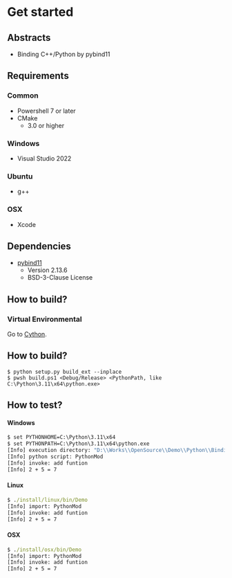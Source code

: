 # Get started

## Abstracts

* Binding C++/Python by pybind11

## Requirements

### Common

* Powershell 7 or later
* CMake
  * 3.0 or higher

### Windows

* Visual Studio 2022

### Ubuntu

* g++

### OSX

* Xcode

## Dependencies

* [pybind11](https://github.com/pybind/pybind11)
  * Version 2.13.6
  * BSD-3-Clause License

## How to build?

### Virtual Environmental

Go to [Cython](..).

## How to build?

````shell
$ python setup.py build_ext --inplace
$ pwsh build.ps1 <Debug/Release> <PythonPath, like C:\Python\3.11\x64\python.exe>
````

## How to test?

#### Windows

````bat
$ set PYTHONHOME=C:\Python\3.11\x64
$ set PYTHONPATH=C:\Python\3.11\x64\python.exe
[Info] execution directory: "D:\\Works\\OpenSource\\Demo\\Python\\Binding\\Cython\\00_GetStarted\\install\\win\\bin"
[Info] python script: PythonMod
[Info] invoke: add funtion
[Info] 2 + 5 = 7
````

#### Linux

````bat
$ ./install/linux/bin/Demo 
[Info] import: PythonMod
[Info] invoke: add funtion
[Info] 2 + 5 = 7
````

#### OSX

````bat
$ ./install/osx/bin/Demo 
[Info] import: PythonMod
[Info] invoke: add funtion
[Info] 2 + 5 = 7
````